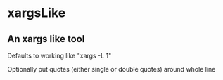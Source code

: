 # xargsLike

## An xargs like tool

Defaults to working like "xargs -L 1"

Optionally put quotes (either single or double quotes) around whole line



